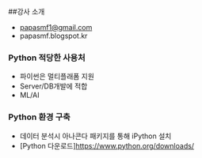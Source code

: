 ##강사 소개
- papasmf1@gmail.com
- papasmf.blogspot.kr

### Python 적당한 사용처
- 파이썬은 멀티플래폼 지원
- Server/DB개발에 적합
- ML/AI

### Python 환경 구축
- 데이터 분석시 아나콘다 패키지를 통해 iPython 설치
- [Python 다운로드]https://www.python.org/downloads/

```python

```